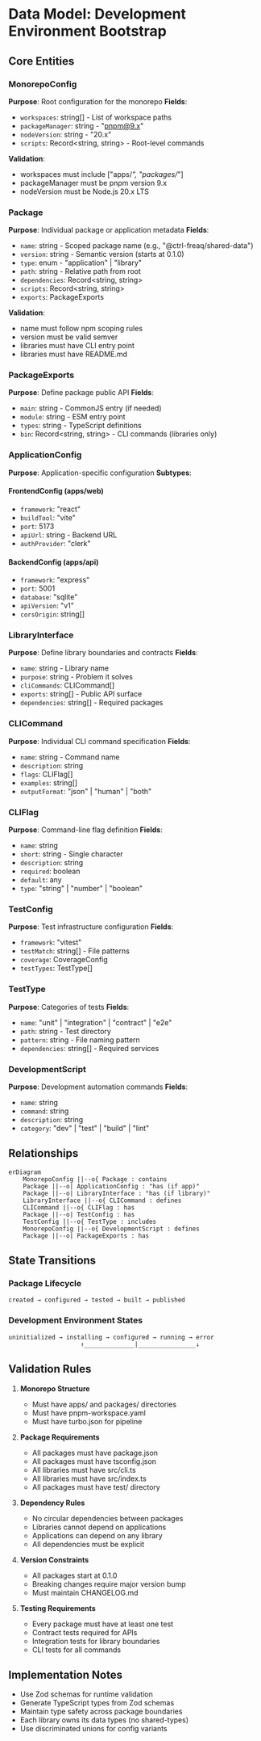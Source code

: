 # Data Model: Development Environment Bootstrap

## Core Entities

### MonorepoConfig
**Purpose**: Root configuration for the monorepo
**Fields**:
- `workspaces`: string[] - List of workspace paths
- `packageManager`: string - "pnpm@9.x"
- `nodeVersion`: string - "20.x"
- `scripts`: Record<string, string> - Root-level commands

**Validation**:
- workspaces must include ["apps/*", "packages/*"]
- packageManager must be pnpm version 9.x
- nodeVersion must be Node.js 20.x LTS

### Package
**Purpose**: Individual package or application metadata
**Fields**:
- `name`: string - Scoped package name (e.g., "@ctrl-freaq/shared-data")
- `version`: string - Semantic version (starts at 0.1.0)
- `type`: enum - "application" | "library"
- `path`: string - Relative path from root
- `dependencies`: Record<string, string>
- `scripts`: Record<string, string>
- `exports`: PackageExports

**Validation**:
- name must follow npm scoping rules
- version must be valid semver
- libraries must have CLI entry point
- libraries must have README.md

### PackageExports
**Purpose**: Define package public API
**Fields**:
- `main`: string - CommonJS entry (if needed)
- `module`: string - ESM entry point
- `types`: string - TypeScript definitions
- `bin`: Record<string, string> - CLI commands (libraries only)

### ApplicationConfig
**Purpose**: Application-specific configuration
**Subtypes**:

#### FrontendConfig (apps/web)
- `framework`: "react"
- `buildTool`: "vite"
- `port`: 5173
- `apiUrl`: string - Backend URL
- `authProvider`: "clerk"

#### BackendConfig (apps/api)
- `framework`: "express"
- `port`: 5001
- `database`: "sqlite"
- `apiVersion`: "v1"
- `corsOrigin`: string[]

### LibraryInterface
**Purpose**: Define library boundaries and contracts
**Fields**:
- `name`: string - Library name
- `purpose`: string - Problem it solves
- `cliCommands`: CLICommand[]
- `exports`: string[] - Public API surface
- `dependencies`: string[] - Required packages

### CLICommand
**Purpose**: Individual CLI command specification
**Fields**:
- `name`: string - Command name
- `description`: string
- `flags`: CLIFlag[]
- `examples`: string[]
- `outputFormat`: "json" | "human" | "both"

### CLIFlag
**Purpose**: Command-line flag definition
**Fields**:
- `name`: string
- `short`: string - Single character
- `description`: string
- `required`: boolean
- `default`: any
- `type`: "string" | "number" | "boolean"

### TestConfig
**Purpose**: Test infrastructure configuration
**Fields**:
- `framework`: "vitest"
- `testMatch`: string[] - File patterns
- `coverage`: CoverageConfig
- `testTypes`: TestType[]

### TestType
**Purpose**: Categories of tests
**Fields**:
- `name`: "unit" | "integration" | "contract" | "e2e"
- `path`: string - Test directory
- `pattern`: string - File naming pattern
- `dependencies`: string[] - Required services

### DevelopmentScript
**Purpose**: Development automation commands
**Fields**:
- `name`: string
- `command`: string
- `description`: string
- `category`: "dev" | "test" | "build" | "lint"

## Relationships

```mermaid
erDiagram
    MonorepoConfig ||--o{ Package : contains
    Package ||--o| ApplicationConfig : "has (if app)"
    Package ||--o| LibraryInterface : "has (if library)"
    LibraryInterface ||--o{ CLICommand : defines
    CLICommand ||--o{ CLIFlag : has
    Package ||--o| TestConfig : has
    TestConfig ||--o{ TestType : includes
    MonorepoConfig ||--o{ DevelopmentScript : defines
    Package ||--o| PackageExports : has
```

## State Transitions

### Package Lifecycle
```
created → configured → tested → built → published
```

### Development Environment States
```
uninitialized → installing → configured → running → error
                    ↑______________|________________↓
```

## Validation Rules

1. **Monorepo Structure**
   - Must have apps/ and packages/ directories
   - Must have pnpm-workspace.yaml
   - Must have turbo.json for pipeline

2. **Package Requirements**
   - All packages must have package.json
   - All packages must have tsconfig.json
   - All libraries must have src/cli.ts
   - All libraries must have src/index.ts
   - All packages must have test/ directory

3. **Dependency Rules**
   - No circular dependencies between packages
   - Libraries cannot depend on applications
   - Applications can depend on any library
   - All dependencies must be explicit

4. **Version Constraints**
   - All packages start at 0.1.0
   - Breaking changes require major version bump
   - Must maintain CHANGELOG.md

5. **Testing Requirements**
   - Every package must have at least one test
   - Contract tests required for APIs
   - Integration tests for library boundaries
   - CLI tests for all commands

## Implementation Notes

- Use Zod schemas for runtime validation
- Generate TypeScript types from Zod schemas
- Maintain type safety across package boundaries
- Each library owns its data types (no shared-types)
- Use discriminated unions for config variants